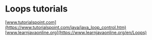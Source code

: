 # Loops tutorials

[www.tutorialspoint.com](https://www.tutorialspoint.com/java/java_loop_control.htm)
[www.learnjavaonline.org](https://www.learnjavaonline.org/en/Loops)